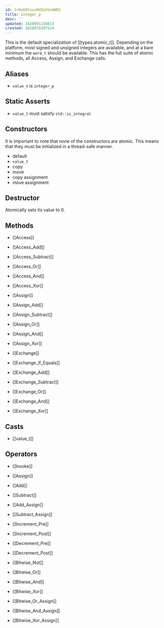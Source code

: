 ```yaml
---
id: JrHaS8tsuvHUZaSSndWH1
title: integer_p
desc: ''
updated: 1628991156623
created: 1628978307524
---
```


This is the default specialization of [[types.atomic_t]]. Depending on the platform, most signed and unsigned integers are available, and at a bare minimum the `word_t` should be available. This has the full suite of atomic methods, all Access, Assign, and Exchange calls.

## Aliases

- `value_t` is `integer_p`

## Static Asserts

- `value_t` must satisfy `std::is_integral`

## Constructors

It is important to note that none of the constructors are atomic. This means that they must be initialized in a thread-safe manner.

- default
- `value_t`
- copy
- move
- copy assignment
- move assignment

## Destructor

Atomically sets its value to 0.

## Methods

- [[Access]]
- [[Access_Add]]
- [[Access_Subtract]]
- [[Access_Or]]
- [[Access_And]]
- [[Access_Xor]]


- [[Assign]]
- [[Assign_Add]]
- [[Assign_Subtract]]
- [[Assign_Or]]
- [[Assign_And]]
- [[Assign_Xor]]


- [[Exchange]]
- [[Exchange_If_Equals]]
- [[Exchange_Add]]
- [[Exchange_Subtract]]
- [[Exchange_Or]]
- [[Exchange_And]]
- [[Exchange_Xor]]

## Casts

- [[value_t]]

## Operators

- [[Invoke]]


- [[Assign]]


- [[Add]]
- [[Subtract]]
- [[Add_Assign]]
- [[Subtract_Assign]]
- [[Increment_Pre]]
- [[Increment_Post]]
- [[Decrement_Pre]]
- [[Decrement_Post]]


- [[Bitwise_Not]]
- [[Bitwise_Or]]
- [[Bitwise_And]]
- [[Bitwise_Xor]]
- [[Bitwise_Or_Assign]]
- [[Bitwise_And_Assign]]
- [[Bitwise_Xor_Assign]]

